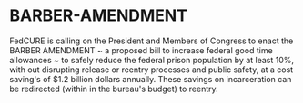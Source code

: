BARBER-AMENDMENT
================

FedCURE is calling on the President and Members of Congress to enact the BARBER AMENDMENT ~ a proposed bill to increase federal good time allowances ~ to safely reduce the federal prison population by at least 10%, with out disrupting release or reentry processes and public safety, at a cost saving's of $1.2 billion dollars annually. These savings on incarceration can be redirected (within in the bureau's budget) to reentry.
